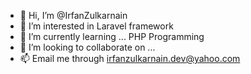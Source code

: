 - 👋 Hi, I’m @IrfanZulkarnain
- 👀 I’m interested in Laravel framework
- 🌱 I’m currently learning ... PHP Programming
- 💞️ I’m looking to collaborate on ...
- 📫 Email me through irfanzulkarnain.dev@yahoo.com

<!---
IrfanZulkarnain/IrfanZulkarnain is a ✨ special ✨ repository because its `README.md` (this file) appears on your GitHub profile.
You can click the Preview link to take a look at your changes.
--->
